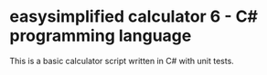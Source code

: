 
# easysimplified calculator 6 - C# programming language

This is a basic calculator script written in C# with unit tests.


